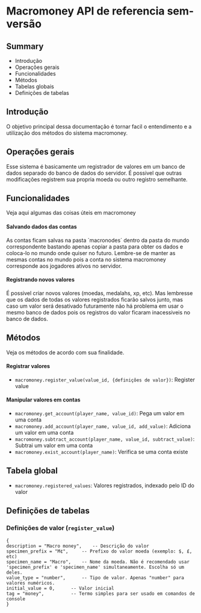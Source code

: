 Macromoney API de referencia sem-versão
=======================================


Summary
-------
* Introdução
* Operações gerais
* Funcionalidades
* Métodos
* Tabelas globais
* Definições de tabelas


Introdução
----------
O objetivo principal dessa documentação é tornar facil o entendimento 
e a utilização dos métodos do sistema macromoney.


Operações gerais
----------------
Esse sistema é basicamente um registrador de valores em um banco de 
dados separado do banco de dados do servidor. É possivel que outras 
modificações registrem sua propria moeda ou outro registro semelhante.


Funcionalidades
---------------
Veja aqui algumas das coisas úteis em macromoney

#### Salvando dados das contas
As contas ficam salvas na pasta ´macronodes´ dentro da pasta do mundo 
correspondente bastando apenas copiar a pasta para obter os dados e 
coloca-lo no mundo onde quiser no futuro. Lembre-se de manter as mesmas 
contas no mundo pois a conta no sistema macromoney corresponde aos 
jogadores ativos no servidor.

#### Registrando novos valores
É possivel criar novos valores (moedas, medalahs, xp, etc). 
Mas lembresse que os dados de todas os valores registrados ficarão salvos 
junto, mas caso um valor será desativado futuramente não há problema em 
usar o mesmo banco de dados pois os registros do valor ficaram inacessiveis 
no banco de dados.


Métodos
-------
Veja os métodos de acordo com sua finalidade.

#### Registrar valores
* `macromoney.register_value(value_id, {definições de valor})`: Register value

#### Manipular valores em contas
* `macromoney.get_account(player_name, value_id)`: Pega um valor em uma conta
* `macromoney.add_account(player_name, value_id, add_value)`: Adiciona um valor em uma conta
* `macromoney.subtract_account(player_name, value_id, subtract_value)`: Subtrai um valor em uma conta
* `macromoney.exist_account(player_name)`: Verifica se uma conta existe


Tabela global
-------------
* `macromoney.registered_values`: Valores registrados, indexado pelo ID do valor


Definições de tabelas
---------------------

### Definições de valor (`register_value`) 
    {
	description = "Macro money", 	-- Descrição do valor
	specimen_prefix = "M¢", 	-- Prefixo do valor moeda (exemplo: $, £, etc)
	specimen_name = "Macro", 	-- Nome da moeda. Não é recomendado usar 'specimen_prefix' e 'specimen_name' simultaneamente. Escolha só um deles.
	value_type = "number", 		-- Tipo de valor. Apenas "number" para valores numéricos.
	initial_value = 0, 		-- Valor inicial
	tag = "money", 			-- Termo simples para ser usado em comandos de console
    }





